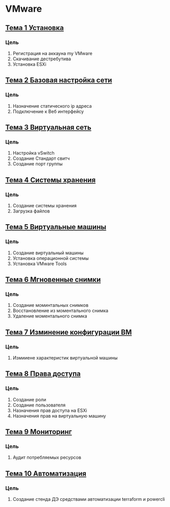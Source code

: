 # VMware

## [Тема 1 Установка](https://github.com/storm39mad/VMware/tree/main/1_install)
### Цель
1) Регистрация на аккауна my VMware
2) Скачивание дестребутива
3) Установка ESXi

## [Тема 2 Базовая настройка сети ](https://github.com/storm39mad/VMware/tree/main/2_network_configuration)
### Цель
1) Назначение статического ip адреса
2) Подключение к Веб интерфейсу

## [Тема 3 Виртуальная сеть ](https://github.com/storm39mad/VMware/tree/main/3_virtual_network)
### Цель
1) Настройка vSwitch
2) Создание Стандарт свитч
3) Создание порт группы

## [Тема 4 Системы хранения ](https://github.com/storm39mad/VMware/tree/main/4_Storage)
### Цель
1) Создание системы хранения
2) Загрузка файлов

## [Тема 5 Виртуальные машины ](https://github.com/storm39mad/VMware/tree/main/5_Virtual_machine)
### Цель
1) Создание виртуальный машины
2) Установка операционной системы
3) Установка VMware Tools

## [Тема 6 Мгновенные снимки ](https://github.com/storm39mad/VMware/tree/main/6_Snapshot)
### Цель
1) Создание моминтальных снимков
2) Восстановление из моментального снимка
3) Удаление моментального снимка

## [Тема 7 Изминение конфигурации ВМ ](https://github.com/storm39mad/VMware/tree/main/7_Edit_settings_VM)
### Цель
1) Измииене характеристик виртуальной машины

## [Тема 8 Права доступа ](https://github.com/storm39mad/VMware/tree/main/8_Manage)
### Цель
1) Создание роли
2) Создание пользователя
3) Назначения прав доступа на ESXi
4) Назначения прав на виртуальную машину

## [Тема 9 Мониторинг ](https://github.com/storm39mad/VMware/tree/main/9_Monitor)
### Цель
1) Аудит потребляемых ресурсов

## [Тема 10 Автоматизация ](https://github.com/storm39mad/VMware/tree/main/10_Auto)
### Цель
1) Создание стенда ДЭ средствами автоматизации terraform и powercli







